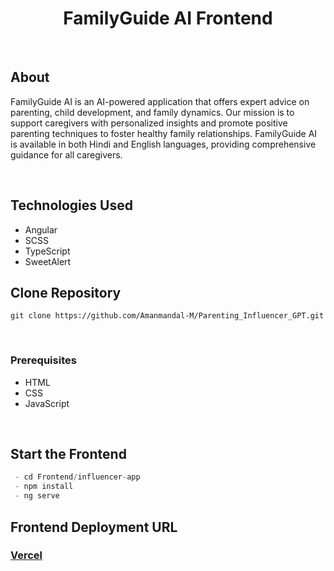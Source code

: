 <h1 align="center">FamilyGuide AI Frontend</h1>

<br>

## About

FamilyGuide AI is an AI-powered application that offers expert advice on parenting, child development, and family dynamics. Our mission is to support caregivers with personalized insights and promote positive parenting techniques to foster healthy family relationships. FamilyGuide AI is available in both Hindi and English languages, providing comprehensive guidance for all caregivers.

<br>

## Technologies Used

- Angular
- SCSS
- TypeScript
- SweetAlert

## Clone Repository


```
git clone https://github.com/Amanmandal-M/Parenting_Influencer_GPT.git
```

<br>

### Prerequisites

- HTML
- CSS
- JavaScript

<br>

## Start the Frontend


```js
 - cd Frontend/influencer-app
 - npm install
 - ng serve
```

## Frontend Deployment URL

<h3>
    <strong>
        <a href="https://parenting-influencer-app.vercel.app">Vercel</a>
    </strong>
</h3>
